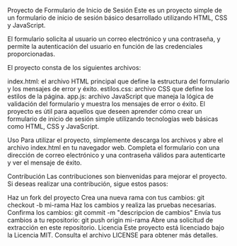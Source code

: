 Proyecto de Formulario de Inicio de Sesión
Este es un proyecto simple de un formulario de inicio de sesión básico desarrollado utilizando HTML, CSS y JavaScript.

El formulario solicita al usuario un correo electrónico y una contraseña, y permite la autenticación del usuario en función de las credenciales proporcionadas.

El proyecto consta de los siguientes archivos:

index.html: el archivo HTML principal que define la estructura del formulario y los mensajes de error y éxito.
estilos.css: archivo CSS que define los estilos de la página.
app.js: archivo JavaScript que maneja la lógica de validación del formulario y muestra los mensajes de error o éxito.
El proyecto es útil para aquellos que deseen aprender cómo crear un formulario de inicio de sesión simple utilizando tecnologías web básicas como HTML, CSS y JavaScript.

Uso
Para utilizar el proyecto, simplemente descarga los archivos y abre el archivo index.html en tu navegador web. Completa el formulario con una dirección de correo electrónico y una contraseña válidos para autenticarte y ver el mensaje de éxito.

Contribución
Las contribuciones son bienvenidas para mejorar el proyecto. Si deseas realizar una contribución, sigue estos pasos:

Haz un fork del proyecto
Crea una nueva rama con tus cambios: git checkout -b mi-rama
Haz los cambios y realiza las pruebas necesarias.
Confirma los cambios: git commit -m "descripcion de cambios"
Envía tus cambios a tu repositorio: git push origin mi-rama
Abre una solicitud de extracción en este repositorio.
Licencia
Este proyecto está licenciado bajo la Licencia MIT. Consulta el archivo LICENSE para obtener más detalles.
